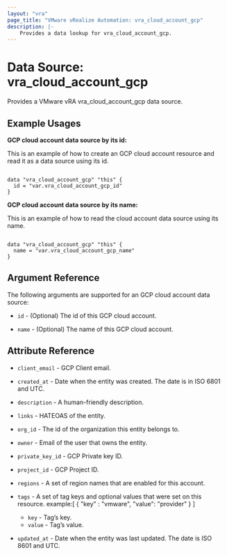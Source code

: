 ```yaml
---
layout: "vra"
page_title: "VMware vRealize Automation: vra_cloud_account_gcp"
description: |-
    Provides a data lookup for vra_cloud_account_gcp.
---
```


# Data Source: vra\_cloud\_account\_gcp

Provides a VMware vRA vra_cloud_account_gcp data source.

## Example Usages

**GCP cloud account data source by its id:**

This is an example of how to create an GCP cloud account resource and read it as a data source using its id.

```hcl

data "vra_cloud_account_gcp" "this" {
  id = "var.vra_cloud_account_gcp_id"
}

```

**GCP cloud account data source by its name:**

This is an example of how to read the cloud account data source using its name.

```hcl

data "vra_cloud_account_gcp" "this" {
  name = "var.vra_cloud_account_gcp_name"
}

```



## Argument Reference

The following arguments are supported for an GCP cloud account data source:

* `id` - (Optional) The id of this GCP cloud account.

* `name` - (Optional) The name of this GCP cloud account.

## Attribute Reference

* `client_email` - GCP Client email.

* `created_at` - Date when the entity was created. The date is in ISO 6801 and UTC.

* `description` - A human-friendly description.

* `links` - HATEOAS of the entity.

* `org_id` - The id of the organization this entity belongs to.

* `owner` - Email of the user that owns the entity.

* `private_key_id` - GCP Private key ID.

* `project_id` - GCP Project ID.

* `regions` - A set of region names that are enabled for this account.

* `tags` - A set of tag keys and optional values that were set on this resource.
example:[ { "key" : "vmware", "value": "provider" } ]
  * `key` - Tag’s key.
  * `value` - Tag’s value.
  
* `updated_at` - Date when the entity was last updated. The date is ISO 8601 and UTC.